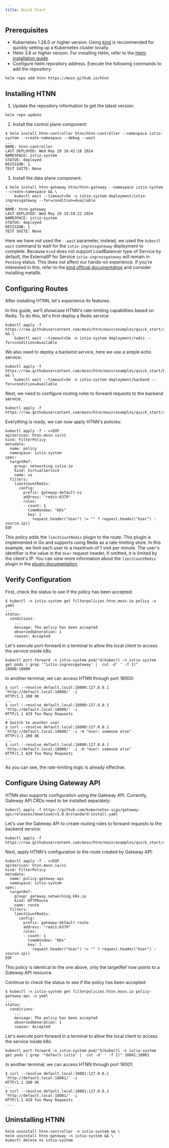 ```yaml
---
title: Quick Start
---
```


## Prerequisites

* Kubernetes 1.26.0 or higher version. Using [kind](https://kind.sigs.k8s.io/) is recommended for quickly setting up a Kubernetes cluster locally.
* Helm 3.6 or higher version. For installing Helm, refer to the [Helm installation guide](https://helm.sh/docs/intro/install/).
* Configure helm repository address. Execute the following commands to add the repository:

```shell
helm repo add htnn https://mosn.github.io/htnn
```

## Installing HTNN

1. Update the repository information to get the latest version:

```shell
helm repo update
```

2. Install the control plane component:

```shell
$ helm install htnn-controller htnn/htnn-controller --namespace istio-system --create-namespace --debug --wait
...
NAME: htnn-controller
LAST DEPLOYED: Wed May 29 18:42:18 2024
NAMESPACE: istio-system
STATUS: deployed
REVISION: 1
TEST SUITE: None
```

3. Install the data plane component:

```shell
$ helm install htnn-gateway htnn/htnn-gateway --namespace istio-system --create-namespace && \
    kubectl wait --timeout=5m -n istio-system deployment/istio-ingressgateway --for=condition=Available
...
NAME: htnn-gateway
LAST DEPLOYED: Wed May 29 19:59:22 2024
NAMESPACE: istio-system
STATUS: deployed
REVISION: 1
TEST SUITE: None
```

Here we have not used the `--wait` parameter, instead, we used the `kubectl wait` command to wait for the `istio-ingressgateway` deployment to complete. Because `kind` does not support LoadBalancer type of Service by default, the ExternalIP for Service `istio-ingressgateway` will remain in `Pending` status. This does not affect our hands-on experience. If you're interested in this, refer to the [kind official documentation](https://kind.sigs.k8s.io/docs/user/loadbalancer/) and consider installing metallb.

## Configuring Routes

After installing HTNN, let's experience its features.

In this guide, we'll showcase HTNN's rate-limiting capabilities based on Redis. To do this, let's first deploy a Redis service:

```shell
kubectl apply -f https://raw.githubusercontent.com/mosn/htnn/main/examples/quick_start/redis.yaml && \
    kubectl wait --timeout=5m -n istio-system deployment/redis --for=condition=Available
```

We also need to deploy a backend service, here we use a simple echo service:

```shell
kubectl apply -f https://raw.githubusercontent.com/mosn/htnn/main/examples/quick_start/backend.yaml && \
    kubectl wait --timeout=5m -n istio-system deployment/backend --for=condition=Available
```

Next, we need to configure routing rules to forward requests to the backend service:

```shell
kubectl apply -f https://raw.githubusercontent.com/mosn/htnn/main/examples/quick_start/route.yaml
```

Everything is ready, we can now apply HTNN's policies:

```shell
kubectl apply -f - <<EOF
apiVersion: htnn.mosn.io/v1
kind: FilterPolicy
metadata:
  name: policy
  namespace: istio-system
spec:
  targetRef:
    group: networking.istio.io
    kind: VirtualService
    name: vs
  filters:
    limitCountRedis:
      config:
        prefix: gateway-default-vs
        address: "redis:6379"
        rules:
        - count: 1
          timeWindow: "60s"
          key: |
            request.header("User") != "" ? request.header("User") : source.ip()
EOF
```

This policy adds the `limitCountRedis` plugin to the route. This plugin is implemented in Go and supports using Redis as a rate-limiting store. In this example, we limit each user to a maximum of 1 visit per minute. The user's identifier is the value in the `User` request header, if omitted, it is limited by the client's IP. You can view more information about the `limitCountRedis` plugin in the [plugin documentation](../reference/plugins/limit_count_redis.md).

## Verify Configuration

First, check the status to see if the policy has been accepted:

```shell
$ kubectl -n istio-system get filterpolicies.htnn.mosn.io policy -o yaml
...
status:
  conditions:
    ...
    message: The policy has been accepted
    observedGeneration: 1
    reason: Accepted
```

Let's execute port-forward in a terminal to allow the local client to access the service inside k8s:

```shell
kubectl port-forward -n istio-system pod/"$(kubectl -n istio-system get pods | grep '^istio-ingressgateway' |  cut -d' ' -f 1)" 18000:18000
```

In another terminal, we can access HTNN through port 18000:

```shell
$ curl --resolve default.local:18000:127.0.0.1 'http://default.local:18000/' -i
HTTP/1.1 200 OK
...
$ curl --resolve default.local:18000:127.0.0.1 'http://default.local:18000/' -i
HTTP/1.1 429 Too Many Requests
...
# Switch to another user
$ curl --resolve default.local:18000:127.0.0.1 'http://default.local:18000/' -i -H "User: someone else"
HTTP/1.1 200 OK
...
$ curl --resolve default.local:18000:127.0.0.1 'http://default.local:18000/' -i -H "User: someone else"
HTTP/1.1 429 Too Many Requests
...
```

As you can see, the rate-limiting logic is already effective.

## Configure Using Gateway API

HTNN also supports configuration using the Gateway API. Currently, Gateway API CRDs need to be installed separately:

```shell
kubectl apply -f https://github.com/kubernetes-sigs/gateway-api/releases/download/v1.0.0/standard-install.yaml
```

Let's use the Gateway API to create routing rules to forward requests to the backend service:

```shell
kubectl apply -f https://raw.githubusercontent.com/mosn/htnn/main/examples/quick_start/route_gateway_api.yaml
```

Next, apply HTNN's configuration to the route created by Gateway API:

```shell
kubectl apply -f - <<EOF
apiVersion: htnn.mosn.io/v1
kind: FilterPolicy
metadata:
  name: policy-gateway-api
  namespace: istio-system
spec:
  targetRef:
    group: gateway.networking.k8s.io
    kind: HTTPRoute
    name: route
  filters:
    limitCountRedis:
      config:
        prefix: gateway-default-route
        address: "redis:6379"
        rules:
        - count: 1
          timeWindow: "60s"
          key: |
            request.header("User") != "" ? request.header("User") : source.ip()
EOF
```

This policy is identical to the one above, only the targetRef now points to a Gateway API resource.

Continue to check the status to see if the policy has been accepted:

```shell
$ kubectl -n istio-system get filterpolicies.htnn.mosn.io policy-gateway-api -o yaml
...
status:
  conditions:
    ...
    message: The policy has been accepted
    observedGeneration: 1
    reason: Accepted
```

Let's execute port-forward in a terminal to allow the local client to access the service inside k8s:

```shell
kubectl port-forward -n istio-system pod/"$(kubectl -n istio-system get pods | grep '^default-istio' |  cut -d' ' -f 1)" 18001:18001
```

In another terminal, we can access HTNN through port 18001:

```shell
$ curl --resolve default.local:18001:127.0.0.1 'http://default.local:18001/' -i
HTTP/1.1 200 OK
...
$ curl --resolve default.local:18001:127.0.0.1 'http://default.local:18001/' -i
HTTP/1.1 429 Too Many Requests
...
```

## Uninstalling HTNN

```shell
helm uninstall htnn-controller -n istio-system && \
helm uninstall htnn-gateway -n istio-system && \
kubectl delete ns istio-system
```
